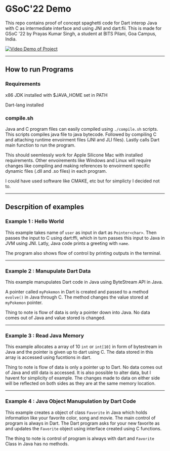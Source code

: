 # GSoC'22 Demo
This repo contains proof of concept spaghetti code for Dart interop Java with C as intermediate interface and using JNI and dart:fii. This is made for GSoC '22 by Prayas Kumar Singh, a student at BITS Pilani, Goa Campus, India.

[![Video Demo of Project](https://img.youtube.com/vi/cpiZViWvCKM/0.jpg)](https://www.youtube.com/watch?v=cpiZViWvCKM)

---

## How to run Programs

### Requirements

x86 JDK installed with $JAVA_HOME set in PATH

Dart-lang installed

### compile.sh

Java and C program files can easily compiled using `./compile.sh` scripts. This scripts compiles java file to java bytecode. Followed by compiling C and attaching runtime envoirment files (JNI and JLI files). Lastly calls Dart main function to run the program.

This should seemlessly work for Apple Silicone Mac with installed requirements. Other envoirements like Windows and Linux will require changes like compiling and making references to envoirment specific dynamic files (.dll and .so files) in each program.

I could have used software like CMAKE, etc but for simplicty I decided not to.

---

## Descrpition of examples
### Example 1 : Hello World

This example takes name of `user` as input in dart as `Pointer<char>`. Then passes the input to C using dart:ffi, which in turn passes this input to Java in JVM using JNI. Latly, Java code prints a greeting with `name`.

The program also shows flow of control by printing outputs in the terminal.

---
  
### Example 2 : Manupulate Dart Data

This example manupulates Dart code in Java using ByteStream API in Java.

A pointer called `myPokemon` in Dart is created and passed to a method `evolve()` in Java through C. The method changes the value stored at `myPokemon` pointer.
  
Thing to note is flow of data is only a pointer down into Java. No data comes out of Java and value stored is changed.
  
---
  
### Example 3 : Read Java Memory
  
This example allocates a array of 10 `int` or `int[10]` in form of bytestream in Java and the pointer is given up to dart using C. The data stored in this array is accessed using fucntions in dart.
  
Thing to note is flow of data is only a pointer up to Dart. No data comes out of Java and still data is accessed. It is also possible to alter data, but I havent for simplicity of example. The changes made to data on either side will be reflected on both sides as they are at the same memory location.

---
  
### Example 4 : Java Object Manupulation by Dart Code
  
This example creates a object of class `Favorite` in Java which holds information like your favorite color, song and movie. The main control of program is always in Dart. The Dart program asks for your new favorite as  and updates the `Favorite` object using interface created using C functions.

The thing to note is control of program is always with dart and `Favorite` Class in Java has no methods.
